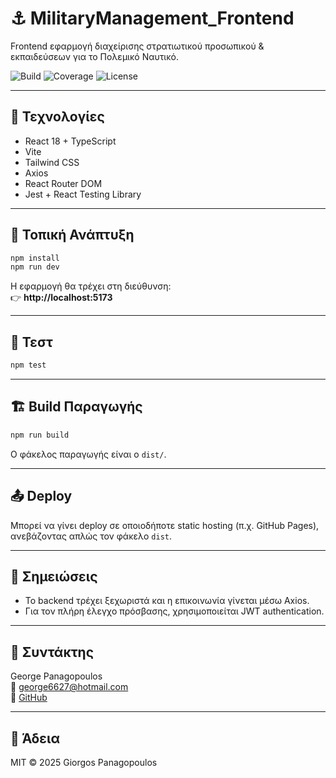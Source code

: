 # ⚓ MilitaryManagement_Frontend

Frontend εφαρμογή διαχείρισης στρατιωτικού προσωπικού & εκπαιδεύσεων για το Πολεμικό Ναυτικό.

![Build](https://img.shields.io/badge/build-passing-brightgreen)
![Coverage](https://img.shields.io/badge/coverage-100%25-brightgreen)
![License](https://img.shields.io/badge/license-MIT-blue)

---

## 🧰 Τεχνολογίες

- React 18 + TypeScript
- Vite
- Tailwind CSS
- Axios
- React Router DOM
- Jest + React Testing Library

---

## 🚀 Τοπική Ανάπτυξη

```bash
npm install
npm run dev
```

Η εφαρμογή θα τρέχει στη διεύθυνση:  
👉 **http://localhost:5173**

---

## 🧪 Τεστ

```bash
npm test
```

---

## 🏗️ Build Παραγωγής

```bash
npm run build
```

Ο φάκελος παραγωγής είναι ο `dist/`.

---

## 📤 Deploy

Μπορεί να γίνει deploy σε οποιοδήποτε static hosting (π.χ. GitHub Pages), ανεβάζοντας απλώς τον φάκελο `dist`.


---

## 📌 Σημειώσεις

- Το backend τρέχει ξεχωριστά και η επικοινωνία γίνεται μέσω Axios.
- Για τον πλήρη έλεγχο πρόσβασης, χρησιμοποιείται JWT authentication.

---

## 👤 Συντάκτης

George Panagopoulos  
📧 george6627@hotmail.com  
🔗 [GitHub](https://github.com/GiorgosPanagopoulos)

---

## 📄 Άδεια

MIT © 2025 Giorgos Panagopoulos